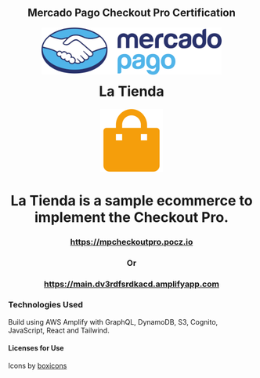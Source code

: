 <div align="center">
	<h2 id="mercado-pago-checkout-pro-certification">Mercado Pago Checkout Pro Certification</h2>
	<p><img src="assets/mercado-pago-logo.png" alt="Mercado Pago Logo"></p>
	<h1 id="la-tienda" style="margin-top: 10px !important;">La Tienda</h1>
	<p><img src="assets/tienda128.png" alt="La Tienda"></p>
	<h1>La Tienda is a sample ecommerce to implement the Checkout Pro.</h1>
	<h3><a href="https://mpcheckoutpro.pocz.io/">https://mpcheckoutpro.pocz.io</a></h3>
	<h3>Or</h3>
	<h3><a href="https://main.dv3rdfsrdkacd.amplifyapp.com/">https://main.dv3rdfsrdkacd.amplifyapp.com</a></h3>
</div>
<h3 id="technologies-used">Technologies Used</h3>
<p>Build using AWS Amplify with GraphQL, DynamoDB, S3, Cognito, JavaScript, React and Tailwind.</p>
<h4 id="licenses-for-use">Licenses for Use</h3>
<p>Icons by <a href="https://boxicons.com/">boxicons</a></p>
